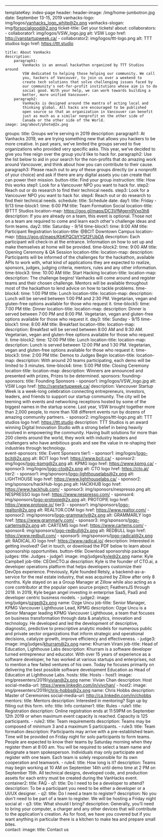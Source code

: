 ---
templateKey: index-page
header:
    header-image: /img/home-jumbotron.jpg
    date: September 13-15, 2019
    vanhacks-logo: img/logos/vanhacks_logo_white@2x.png
    vanhacks-slogan: img/forsocialgood@2.png
    ticket-title: Get your tickets!
about:
    collaborators:
        - collaborator1: img/logos/VSW_logo.jpg
            alt: VSW Logo
            href: http://vanstartupweek.ca/
        - collaborator2: img/logos/ttt-logo.png
            alt: TTT studios logo
            href: https://ttt.studio

    title: About VanHacks
    description: 
        paragraph1:
            VanHacks is an annual hackathon organized by TTT Studios around
            VSW dedicated to helping those helping our community. We call
            you, hackers of Vancouver, to join us over a weekend to
            create tech solutions that solve challenging issues faced by
            our community's not-for-profit institutions whose aim is to do
            social good. With your help, we can work towards building a
            better, more unified Vancouver.
        paragraph2:
            VanHacks is designed around the mantra of acting local and
            thinking global. All hacks are encouraged to be published
            open source so that an organization in Vancouver can benefit
            just as much as a similar nonprofit on the other side of
            Canada or the other side of the World.
    image: img/about/photo@2x.png
groups:
    title: Groups we're serving in 2019
    description:
        paragraph1:
            At Vanhacks 2019, we are trying something new that allows you hackers to be more creative.
            In past years, we’ve limited the groups served to five organizations who provided very
            specific
            asks. This year, we’ve decided to give you free reign over the group you’d like to hack for.
        paragraph2:
            Use the list below to aid in your search for the non-profits that do amazing work around
            Vancouver, and think about how you can contribute to their cause.
        paragraph3:
            Please reach out to any of these groups directly (or a nonprofit of your choice) and ask if
            there are any digital assets you can create that can power their mission.
    button-title: Find your group
    instruction:
        title: How this works
        step1:
            Look for a Vancouver NPO you want to hack for.
        step2:
            Reach out or do research to find their technical needs. 
        step3:
            Look for a Vancouver NPO you want to hack for.
        step4:
            Reach out or do research to find their technical needs.
schedule:
    title: Schedule
    date:
        day1:
            title: Friday - 9/13
            time-block1:
                time: 6:00 PM
                title: Team Formation Social
                location-title: @TTT Studios
                location-map: https://goo.gl/maps/DC3VfMgern9Vxq3h8
                description: 
                    If you are already on a team, this event is optional. Those not on a team are
                    required to come and learn each other's challenge ideas and form teams.
        day2:
            title: Saturday - 9/14
            time-block1:
                time: 8:00 AM
                title: Participant Registration
                location-title: @BCIT Downtown Campus
                location-map: https://goo.gl/maps/KbKPQCbYYQf2FUbDA
                description:
                    Each participant will check-in at the entrance. Information on how to set up and
                    make themselves at home will be provided.
            time-block2:
                time: 9:00 AM
                title: Opening Ceremony & QA Session
                location-title:
                location-map:
                description:
                    Participants will be informed of the challenges for the hackathon, available APIs to
                    work with, what kind of applications they are expected to realize, sponsors, judges,
                    judging criteria, mentors, rules and any other information.
            time-block3:
                time: 10:00 AM
                title: Start Hacking
                location-title:
                location-map:
                description:
                    The challenge begins! Vanhacks will come around and register teams and their chosen
                    challenge. Mentors will be available throughout most of the hackathon to lend advice
                    on how to tackle problems.
            time-block4:
                time: 1:00 PM
                title: Lunch
                location-title:
                location-map:
                description:    
                    Lunch will be served between 1:00 PM and 2:30 PM. Vegetarian, vegan and gluten-free
                    options available for those who request it.
            time-block5:
                time: 7:00 PM
                title: Dinner
                location-title:
                location-map:
                description:
                    Dinner is served between 7:00 PM and 8:00 PM. Vegetarian, vegan and gluten-free
                    options available for those who request it.
        day3:
            title: Sunday - 9/15
            time-block1:
                time: 8:00 AM
                title: Breakfast
                location-title:
                location-map:
                description:
                    Breakfast will be served between 8:00 AM and 9:30 AM. Vegetarian, vegan and
                    gluten-free options available for those who request it.
            time-block2:
                time: 12:00 PM
                title: Lunch
                location-title:
                location-map:
                description:
                    Lunch is served between 12:00 PM and 1:30 PM. Vegetarian, vegan and gluten-free
                    options available for those who request it.
            time-block3:
                time: 2:00 PM
                title: Demos to Judges Begin
                location-title:
                location-map:
                description:
                    With around 20 teams participating, each demo will be limited to 3 minutes.
            time-block4:
                time: 5:00 PM
                title: Closing Ceremony
                location-title:
                location-map:
                description:
                    Winners are announced and presented with prizes, Prizes to be determined.
sponsors:
    founding-sponsors:
        title: Founding Sponsors
        - sponsor1: img/logos/VSW_logo.jpg
            alt: VSW Logo
            href: http://vanstartupweek.ca/
            description:
                Vancouver Startup Week is a week-long celebration connecting
                entrepreneurs, investors, leaders, and friends to support our startup community. The city
                will be teeming with events and networking receptions hosted by some of the biggest names in
                the startup scene. Last year, VSW brought together more than 2,000 people, to more than 108
                different events run by dozens of amazing community partners.
        - sponsor2: img/logos/ttt-logo.png
            alt: TTT studios logo
            href: https://ttt.studio
            description:
                TTT Studios is an award winning Digital Innovation Studio with a strong belief in being
                heavily involved in empowering the community. Having built solutions for more than 200
                clients around the world, they work with industry leaders and challengers who have ambitious
                goals and see the value in re-shaping their industries through technology.        
    event-sponsors:
        title: Event Sponsors
        tier1:
            - sponsor1: img/logos/logo-bcit@2x.png
                alt: BCIT logo
                href: https://www.bcit.ca/
            - sponsor2: img/logos/logo-kpmg@2x.png
                alt: KPMG logo
                href: https://www.kpmg.ca/
            - sponsor3: img/logos/logo-cto@2x.png
                alt: CTO logo
                href: https://cto.ai/
        tier2:
            - sponsor1: img/sponsors/logo-lighthouselabs@2x.png
                alt: LIGHTHOUSE logo
                href: https://www.lighthouselabs.ca/
            - sponsor2: img/sponsors/hackHub-logo.png
                alt: HACKHUB logo
                href: https://www.hackhub.com/
            - sponsor3: img/sponsors/nespresso.png
                alt: NESPRESSO logo
                href: https://www.nespresso.com/
            - sponsor4: img/sponsors/logo-protopie@2x.png
                alt: PROTOPIE logo
                href: https://www.protopie.io/
        tier3:
            - sponsor1: img/sponsors/logo-realtor@2x.png
                alt: REALTOR.COM logo
                href: https://www.realtor.com/
            - sponsor2: img/sponsors/logo-grammarly@2x.png
                alt: GRAMMARLY logo
                href: https://www.grammarly.com/
            - sponsor3: img/sponsors/logo-cartems@2x.png
                alt: CARTEMS logo
                href: https://www.cartems.com/
            - sponsor4: img/sponsors/logo-redbull@2x.png
                alt: REDBULL logo
                href: https://www.redbull.com/
            - sponsor5: img/sponsors/logo-radical@2x.png
                alt: RADICAL.IO logo
                href: https://www.radical.io/
    description:
        Interested in getting involved? Get in touch, or download the PDF below to
        learn about sponsorship opportunities.
    button-title: Download sponsorship package
judges:
    title: Judges
    - judge1: 
        image: img/judges/kyle@2x.png
        name: Kyle Campbell
        job-title: CEOmCTO.ai
        description:
            Kyle is the founder of CTO.ai, a developer operations platform that helps developers customize their DevOps experience. Previously, Kyle founded Retsly, a backend-as-a-service for the real estate industry, that was acquired by Zillow after only 8 months. Kyle stayed on as a Group Manager at Zillow while also acting as a core contributor at the popular open source project; FeathersJS through 2018. In 2019, Kyle began angel investing in enterprise SaaS, PaaS and developer centric business models.
    - judge2:
        image: img/judges/ozge@2x.png
        name: Ozge Uncu
        job-title: Senior Manager, KPMG Vancouver Lighthouse Lead, KPMG
        description:
            Ozge Uncu is a Senior Manager leading KPMG Vancouver Lighthouse, a team that focuses on business transformation through data & analytics, innovation and technology. He developed and led the development of descriptive, diagnostic, predictive to prescriptive analytic models for numerous public and private sector organizations that inform strategic and operational decisions, catalyze growth, improve efficiency and effectiveness.
    - judge3:
        image: img/judges/khurram@2x.png
        name: Khurram Virani
        job-title: Head of Education, Lighthouse Labs
        description:
            Khurram is a software developer turned entrepreneur and educator. With over 15 years of experience as a software developer, he has worked at various startups and enterprises, not to mention a few failed ventures of his own. Today he focuses primarily on delivering the best possible software development Education as Head of Education at Lighthouse Labs.
hosts:
    title: Hosts
    - host1:
        image: img/presenters/2019/vivian@2x.png
        name: Vivian Chan
        description: Host
        social-media-url: https://www.linkedin.com/in/vivchan/
    - host2:
        image: img/presenters/2019/chris-hobbs@2x.png
        name: Chris Hobbs
        description: Master of Ceremonies
        social-media-url: http://ca.linkedin.com/in/chobbs
mentors:
    title: Mentors
    description:
        Interested in mentoring?
        Sign up by filling out this form.
info:
    title: Info
    container1:
        title: Rules
        - rule1:
            title: Registration
            description:
                Online registration ends at 11:59PM on September 12th 2019 or when maximum event
                capacity is reached. Capacity is 125 participants.
        - rule2:
            title: Team requirements
            description:
                Teams may be composed of minimum 3 and a maximum 5 participants.
        - rule3:
            title: Team formation
            description:
                Participants may arrive with a pre-established team. Time will be provided on Friday
                night for solo participants to form teams. People are expected to know their teams
                by Saturday morning when they register them at 8:00 am. You will be required to
                select a team name and designate a team spokesperson. Individuals may only
                participate and register with one team. Each team is solely responsible for its own
                cooperation and teamwork.
        - rule4:
            title: How long is it?
            description: 
                Teams may begin working at 10 AM on September 14th until demo time at 2 PM on
                September 15th. All technical designs, developed code, and production assets for
                each entry must be created during the VanHacks event.
    container2:
        title: FAQ
        - q1:
            title: Do I need to be a developer to attend?
            description: 
                To be a participant you need to be either a developer or a UI/UX designer.
        - q2:
            title: Do I need a team to register?
            description:
                No you don't need to be part of a team to register. We will be hosting a Friday
                night social at
        - q3:
            title: What should I bring?
            description: 
                Generally, you’ll need to bring your computer, a charger and any other devices that
                will contribute to the application's creation. As for food, we have you covered but
                if you want anything in particular there is a kitchen to make tea and prepare small
                bites.      
contact:
    image: 
    title: Contact us


        
                                

                                
                                
                                
                                
                                
                                
                                
                
              
                                

                    


                    
                        
                        




